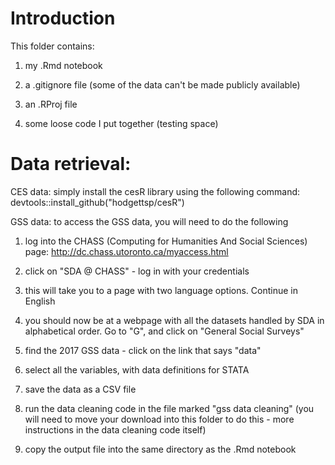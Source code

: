 # Introduction

This folder contains:

1. my .Rmd notebook

2. a .gitignore file (some of the data can't be made publicly available)

3. an .RProj file

4. some loose code I put together (testing space)

# Data retrieval:

CES data: simply install the cesR library using the following command: devtools::install_github("hodgettsp/cesR")

GSS data: to access the GSS data, you will need to do the following
1. log into the CHASS (Computing for Humanities And Social Sciences) page: http://dc.chass.utoronto.ca/myaccess.html

2. click on "SDA @ CHASS" - log in with your credentials

3. this will take you to a page with two language options. Continue in English

4. you should now be at a webpage with all the datasets handled by SDA in alphabetical order. Go to "G", and click on "General Social Surveys"

5. find the 2017 GSS data - click on the link that says "data"

6. select all the variables, with data definitions for STATA

7. save the data as a CSV file

8. run the data cleaning code in the file marked "gss data cleaning" (you will need to move your download into this folder to do this -  more instructions in the data cleaning code itself)

9. copy the output file into the same directory as the .Rmd notebook
